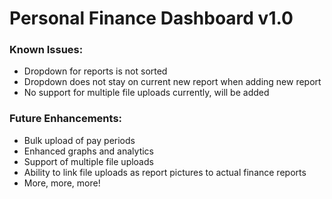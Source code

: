 # Personal Finance Dashboard v1.0
### Known Issues:
- Dropdown for reports is not sorted
- Dropdown does not stay on current new report when adding new report
- No support for multiple file uploads currently, will be added

### Future Enhancements:
- Bulk upload of pay periods
- Enhanced graphs and analytics
- Support of multiple file uploads
- Ability to link file uploads as report pictures to actual finance reports
- More, more, more!
